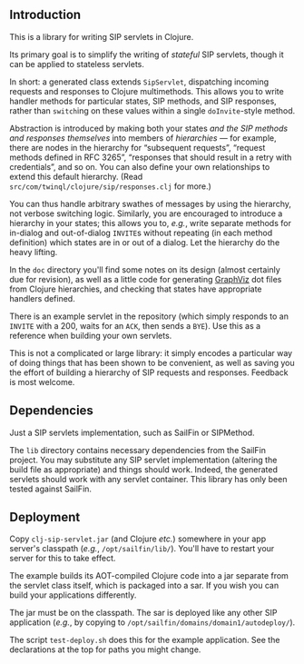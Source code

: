## Introduction 

This is a library for writing SIP servlets in Clojure.

Its primary goal is to simplify the writing of *stateful* SIP servlets, though
it can be applied to stateless servlets.

In short: a generated class extends `SipServlet`, dispatching incoming requests
and responses to Clojure multimethods. This allows you to write handler methods
for particular states, SIP methods, and SIP responses, rather than `switch`ing
on these values within a single `doInvite`-style method.

Abstraction is introduced by making both your states *and the SIP methods and
responses themselves* into members of *hierarchies* — for example, there are
nodes in the hierarchy for “subsequent requests”, “request methods defined in
RFC 3265”, “responses that should result in a retry with credentials”, and so
on. You can also define your own relationships to extend this default
hierarchy. (Read `src/com/twinql/clojure/sip/responses.clj` for more.)

You can thus handle arbitrary swathes of messages by using the hierarchy, not
verbose switching logic. Similarly, you are encouraged to introduce a hierarchy
in your states; this allows you to, *e.g.*, write separate methods for
in-dialog and out-of-dialog `INVITE`s without repeating (in each method
definition) which states are in or out of a dialog. Let the hierarchy do the
heavy lifting.
 
In the `doc` directory you'll find some notes on its design (almost certainly
due for revision), as well as a little code for generating
[GraphViz](http://graphviz.org "GraphViz") dot files from Clojure hierarchies,
and checking that states have appropriate handlers defined.
 
There is an example servlet in the repository (which simply responds to an
`INVITE` with a 200, waits for an `ACK`, then sends a `BYE`). Use this as a
reference when building your own servlets.

This is not a complicated or large library: it simply encodes a particular way
of doing things that has been shown to be convenient, as well as saving you the
effort of building a hierarchy of SIP requests and responses. Feedback is most
welcome.

## Dependencies

Just a SIP servlets implementation, such as SailFin or SIPMethod.

The `lib` directory contains necessary dependencies from the SailFin project.
You may substitute any SIP servlet implementation (altering the build file as
appropriate) and things should work. Indeed, the generated servlets should work
with any servlet container. This library has only been tested against SailFin.

## Deployment

Copy `clj-sip-servlet.jar` (and Clojure *etc.*) somewhere in your app server's
classpath (*e.g.*, `/opt/sailfin/lib/`). You'll have to restart your server for
this to take effect.

The example builds its AOT-compiled Clojure code into a jar separate from the
servlet class itself, which is packaged into a sar. If you wish you can build
your applications differently.

The jar must be on the classpath. The sar is deployed like any other SIP
application (*e.g.*, by copying to `/opt/sailfin/domains/domain1/autodeploy/`).

The script `test-deploy.sh` does this for the example application. See the
declarations at the top for paths you might change.
